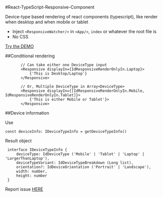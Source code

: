 #React-TypeScript-Responsive-Component 

Device-type based rendering of react components (typescript), like render <SideNav> when desktop and <BottomNav> when mobile or tablet
 
 - Inject `<ResponsiveWatcher/>` in `<App/>`, `index` or whatever the root file is
 - No CSS
  

[Try the DEMO ](https://codesandbox.io/s/yq84n9x73x)
 
 ##Conditional rendering
 
 ```
        // Can take either one DeviceType input
        <Responsive displayIn={IdResponsiveRenderOnlyIn.Laptop}>
            {'This is Desktop/Laptop'}
        </Responsive>
        
        // Or, Multiple DeviceType in Array<DeviceType>
        <Responsive displayIn={[IdResponsiveRenderOnlyIn.Mobile, IdResponsiveRenderOnlyIn.Tablet]}>
            {'This is either Mobile or Tablet'}>
        </Responsive>
 ```
 
 ##Device information
 
 Use
 
 `const deviceInfo: IDeviceTypeInfo = getDeviceTypeInfo()`
 
 Result object
 
     interface IDeviceTypeInfo {
         deviceType: IdDeviceType ('Mobile' | 'Tablet' | 'Laptop' | 'LargerThanLaptop'),
         deviceTypeVariant: IdDeviceTypeBreakdown (Long list),
         orientation?: IdDeviceOrientation ('Portrait' | 'Landscape'),
         width: number,
         height: number
     }
     
 Report issue [HERE](https://github.com/SiddharthaChowdhury/responsive-react/issues)